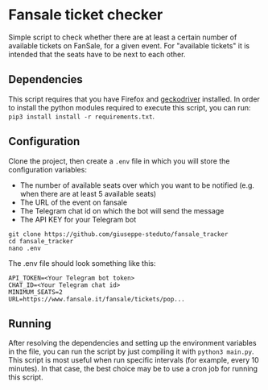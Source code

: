 # Fansale ticket checker
Simple script to check whether there are at least a certain number of available tickets on FanSale, for a given event. 
For "available tickets" it is intended that the seats have to be next to each other.

## Dependencies
This script requires that you have Firefox and [geckodriver](https://github.com/mozilla/geckodriver/releases) installed.
In order to install the python modules required to execute this script, you can run: `pip3 install install -r requirements.txt`.

## Configuration
Clone the project, then create a `.env` file in which you will store the configuration variables:
- The number of available seats over which you want to be notified (e.g. when there are at least 5 available seats)
- The URL of the event on fansale
- The Telegram chat id on which the bot will send the message
- The API KEY for your Telegram bot

```
git clone https://github.com/giuseppe-steduto/fansale_tracker
cd fansale_tracker
nano .env
```

The .env file should look something like this:
```
API_TOKEN=<Your Telegram bot token>
CHAT_ID=<Your Telegram chat id>
MINIMUM_SEATS=2
URL=https://www.fansale.it/fansale/tickets/pop...
```
## Running
After resolving the dependencies and setting up the environment variables in the file, you can run the script by just compiling it with `python3 main.py`. 
This script is most useful when run specific intervals (for example, every 10 minutes). In that case, the best choice may be to use a cron job for running this script.

